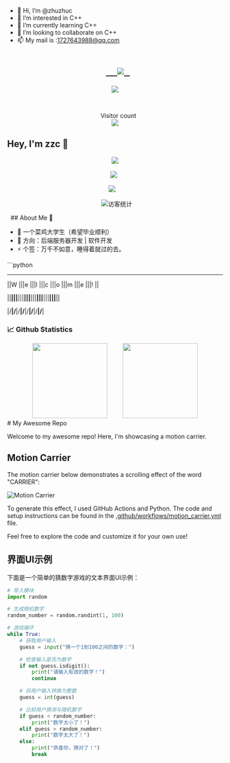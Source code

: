 - 👋 Hi, I’m @zhuzhuc
- 👀 I’m interested in C++
- 🌱 I’m currently learning C+=
- 💞️ I’m looking to collaborate on C++
- 📫 My mail is :1727643988@qq.com
<!-- 动态打字效果 -->
<h1 align="center">
  <a href="https://github.com/zhuzhuc">  
    <img src="https://readme-typing-svg.herokuapp.com/?lines=Hello%2C%20World!;欢迎来到zzc的主页!&center=true&size=27">
  </a>
</h1>

<!-- 贪吃蛇代码贡献图 -->
<div align="center"><img src="https://tong-1306822294.cos.ap-beijing.myqcloud.com/tong/picture/202212222311275.svg" /></div>

  <p align="center">
    Visitor count<br><img src="https://profile-counter.glitch.me/zhuzhuc/count.svg" /> 
</p>


## Hey, I'm zzc 🙋
<!-- 敲代码的图片 -->
<div align="center" ><img order-radius="100px" src="[https://tong-1306822294.cos.ap-beijing.myqcloud.com/tong/picture/202212222312468.gif](https://image.baidu.com/search/detail?ct=503316480&z=0&ipn=d&word=%E5%8A%A8%E6%BC%AB%E4%BA%BA%E7%89%A9%E6%95%B2%E4%BB%A3%E7%A0%81%E5%9B%BE%E7%89%87&step_word=&hs=0&pn=74&spn=0&di=7264239678495129601&pi=0&rn=1&tn=baiduimagedetail&is=0%2C0&istype=0&ie=utf-8&oe=utf-8&in=&cl=2&lm=-1&st=undefined&cs=3440479255%2C1814154641&os=2479568281%2C3501846936&simid=4207880878%2C832403907&adpicid=0&lpn=0&ln=682&fr=&fmq=1699248715554_R&fm=&ic=undefined&s=undefined&hd=undefined&latest=undefined&copyright=undefined&se=&sme=&tab=0&width=undefined&height=undefined&face=undefined&ist=&jit=&cg=&bdtype=0&oriquery=&objurl=https%3A%2F%2Finews.gtimg.com%2Fnewsapp_bt%2F0%2F15251991597%2F641&fromurl=ippr_z2C%24qAzdH3FAzdH3Fetjo_z%26e3Btgjof_z%26e3Bqq_z%26e3Bv54AzdH3FwAzdH3Fdaddal8mAadYHdaa&gsm=3c&rpstart=0&rpnum=0&islist=&querylist=&nojc=undefined&dyTabStr=MCwzLDEsMiw2LDQsNSw3LDgsOQ%3D%3D&lid=11443615378871919198)"/></div>
<br>

<!-- 个人资料徽标 -->
<div align="center">
  <a href="https://v.kuaishou.com/cDejxp"><img src="https://img.shields.io/badge/website-%E4%B8%AA%E4%BA%BA%E7%BD%91%E7%AB%99-blue"></a>&emsp;

<a href="https://www.zhihu.com/people/qian-lan-wa"><img src="https://img.shields.io/badge/zhihu-%E7%9F%A5%E4%B9%8E-blue"></a>&emsp;
<!-- 访客数统计徽标 -->   
  <img src="https://visitor-badge.glitch.me/badge?page_id=zhuzhuc" alt="访客统计" /></div>
  ## About Me :raised_hands:

- 🔭 一个菜鸡大学生（希望毕业顺利）
- 🤔 方向：后端服务器开发 | 软件开发
- ⚡ 个签：万千不如意，睡得着就过的去。 

</p>
```python

____ ____ ____ ____ ____ ____ ____ ____

||W |||e |||l |||c |||o |||m |||e |||! ||

||__|||__|||__|||__|||__|||__|||__|||__||

|/__\|/__\|/__\|/__\|/__\|/__\|/__\|/__\|

### 📈 Github Statistics

<div align="center">
    <span>&emsp;&emsp;</span>
    <img height="175px" src="https://github-readme-stats.vercel.app/api?username=zhuzhuc&count_private=true&show_icons=true" />
    <span>&emsp;&emsp;</span>
    <img height="175px" src="https://github-readme-stats.vercel.app/api/top-langs/?username=zhuzhuc&layout=compact&langs_count=8" />
    <span>&emsp;&emsp;</span>
</div>
# My Awesome Repo

Welcome to my awesome repo! Here, I'm showcasing a motion carrier.

## Motion Carrier

The motion carrier below demonstrates a scrolling effect of the word "CARRIER":

<!-- 播放动画 -->
![Motion Carrier](motion_carrier.gif)

To generate this effect, I used GitHub Actions and Python. The code and setup instructions can be found in the [.github/workflows/motion_carrier.yml](.github/workflows/motion_carrier.yml) file.

Feel free to explore the code and customize it for your own use!
## 界面UI示例

下面是一个简单的猜数字游戏的文本界面UI示例：

```python
# 导入模块
import random

# 生成随机数字
random_number = random.randint(1, 100)

# 游戏循环
while True:
    # 获取用户输入
    guess = input("猜一个1到100之间的数字：")

    # 检查输入是否为数字
    if not guess.isdigit():
        print("请输入有效的数字！")
        continue

    # 将用户输入转换为整数
    guess = int(guess)

    # 比较用户猜测与随机数字
    if guess < random_number:
        print("数字太小了！")
    elif guess > random_number:
        print("数字太大了！")
    else:
        print("恭喜你，猜对了！")
        break



